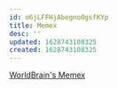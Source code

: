 ```yaml
---
id: o6jLFFHjAbegno0gsfKYp
title: Memex
desc: ''
updated: 1628743108325
created: 1628743108325
---
```


[WorldBrain's Memex](https://getmemex.com/)
